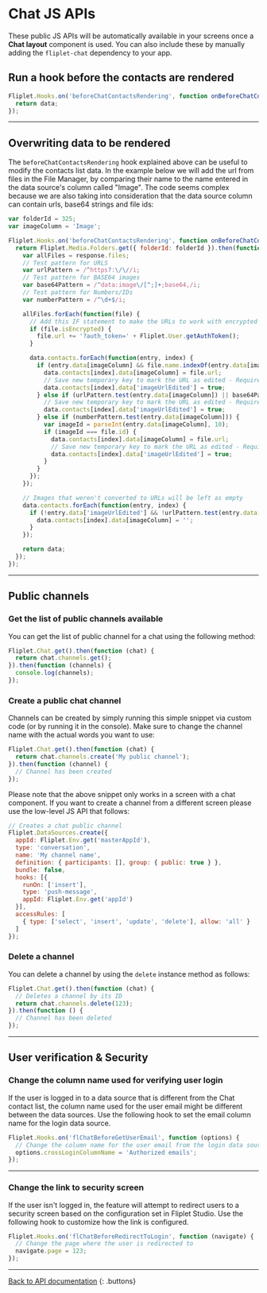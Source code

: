 # Chat JS APIs

These public JS APIs will be automatically available in your screens once a **Chat layout** component is used. You can also include these by manually adding the `fliplet-chat` dependency to your app.

## Run a hook before the contacts are rendered

```js
Fliplet.Hooks.on('beforeChatContactsRendering', function onBeforeChatContactsRendering(data) {
  return data;
});
```

---

## Overwriting data to be rendered

The  `beforeChatContactsRendering` hook explained above can be useful to modify the contacts list data. In the example below we will add the url from files in the File Manager, by comparing their name to the name entered in the data source's column called "Image". The code seems complex because we are also taking into consideration that the data source column can contain urls, base64 strings and file ids:

```js
var folderId = 325;
var imageColumn = 'Image';

Fliplet.Hooks.on('beforeChatContactsRendering', function onBeforeChatContactsRendering(data) {
  return Fliplet.Media.Folders.get({ folderId: folderId }).then(function(response) {
    var allFiles = response.files;
    // Test pattern for URLS
    var urlPattern = /^https?:\/\//i;
    // Test pattern for BASE64 images
    var base64Pattern = /^data:image\/[^;]+;base64,/i;
    // Test pattern for Numbers/IDs
    var numberPattern = /^\d+$/i;

    allFiles.forEach(function(file) {
      // Add this IF statement to make the URLs to work with encrypted organizations
      if (file.isEncrypted) {
        file.url += '?auth_token=' + Fliplet.User.getAuthToken();
      }

      data.contacts.forEach(function(entry, index) {
        if (entry.data[imageColumn] && file.name.indexOf(entry.data[imageColumn]) !== -1) {
          data.contacts[index].data[imageColumn] = file.url;
          // Save new temporary key to mark the URL as edited - Required (No need for a column with the same name)
          data.contacts[index].data['imageUrlEdited'] = true;
        } else if (urlPattern.test(entry.data[imageColumn]) || base64Pattern.test(entry.data[imageColumn])) {
          // Save new temporary key to mark the URL as edited - Required (No need for a column with the same name)
          data.contacts[index].data['imageUrlEdited'] = true;
        } else if (numberPattern.test(entry.data[imageColumn])) {
          var imageId = parseInt(entry.data[imageColumn], 10);
          if (imageId === file.id) {
            data.contacts[index].data[imageColumn] = file.url;
            // Save new temporary key to mark the URL as edited - Required (No need for a column with the same name)
            data.contacts[index].data['imageUrlEdited'] = true;
          }
        }
      });
    });

    // Images that weren't converted to URLs will be left as empty
    data.contacts.forEach(function(entry, index) {
      if (!entry.data['imageUrlEdited'] && !urlPattern.test(entry.data[imageColumn]) && !base64Pattern.test(entry.data[imageColumn])) {
        data.contacts[index].data[imageColumn] = '';
      }
    });

    return data;
  });
});
```

---

## Public channels

### Get the list of public channels available

You can get the list of public channel for a chat using the following method:

```js
Fliplet.Chat.get().then(function (chat) {
  return chat.channels.get();
}).then(function (channels) {
  console.log(channels);
});
```

### Create a public chat channel

Channels can be created by simply running this simple snippet via custom code (or by running it in the console). Make sure to change the channel name with the actual words you want to use:

```js
Fliplet.Chat.get().then(function (chat) {
  return chat.channels.create('My public channel');
}).then(function (channel) {
  // Channel has been created
});
```

Please note that the above snippet only works in a screen with a chat component. If you want to create a channel from a different screen please use the low-level JS API that follows:

```js
// Creates a chat public channel
Fliplet.DataSources.create({
  appId: Fliplet.Env.get('masterAppId'),
  type: 'conversation',
  name: 'My channel name',
  definition: { participants: [], group: { public: true } },
  bundle: false,
  hooks: [{
    runOn: ['insert'],
    type: 'push-message',
    appId: Fliplet.Env.get('appId')
  }],
  accessRules: [
    { type: ['select', 'insert', 'update', 'delete'], allow: 'all' }
  ]
});
```

### Delete a channel

You can delete a channel by using the `delete` instance method as follows:

```js
Fliplet.Chat.get().then(function (chat) {
  // Deletes a channel by its ID
  return chat.channels.delete(123);
}).then(function () {
  // Channel has been deleted
});
```

---

## User verification & Security

### Change the column name used for verifying user login

If the user is logged in to a data source that is different from the Chat contact list, the column name used for the user email might be different between the data sources. Use the following hook to set the email column name for the login data source.

```js
Fliplet.Hooks.on('flChatBeforeGetUserEmail', function (options) {
  // Change the column name for the user email from the login data source
  options.crossLoginColumnName = 'Authorized emails';
});
```

---

### Change the link to security screen

If the user isn't logged in, the feature will attempt to redirect users to a security screen based on the configuration set in Fliplet Studio. Use the following hook to customize how the link is configured.

```js
Fliplet.Hooks.on('flChatBeforeRedirectToLogin', function (navigate) {
  // Change the page where the user is redirected to
  navigate.page = 123;
});
```

---

[Back to API documentation](../../API-Documentation.md)
{: .buttons}
